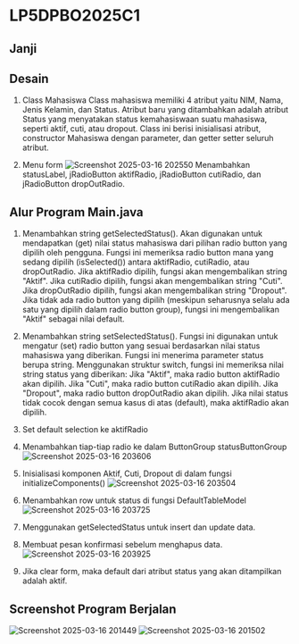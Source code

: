 # LP5DPBO2025C1

## Janji

## Desain
1. Class Mahasiswa
   Class mahasiswa memiliki 4 atribut yaitu NIM, Nama, Jenis Kelamin, dan Status. Atribut baru yang ditambahkan adalah atribut Status yang menyatakan status kemahasiswaan suatu mahasiswa, seperti aktif, cuti, atau dropout. Class ini berisi inisialisasi atribut, constructor Mahasiswa dengan parameter, dan getter setter seluruh atribut.
   
2. Menu form
   ![Screenshot 2025-03-16 202550](https://github.com/user-attachments/assets/8dc12585-e8dd-47f6-bd98-38d77088552b)
   Menambahkan statusLabel, jRadioButton aktifRadio, jRadioButton cutiRadio, dan jRadioButton dropOutRadio.

## Alur Program Main.java

1. Menambahkan string getSelectedStatus(). Akan digunakan untuk mendapatkan (get) nilai status mahasiswa dari pilihan radio button yang dipilih oleh pengguna. Fungsi ini memeriksa radio button mana yang sedang dipilih (isSelected()) antara aktifRadio, cutiRadio, atau dropOutRadio. Jika aktifRadio dipilih, fungsi akan mengembalikan string "Aktif". Jika cutiRadio dipilih, fungsi akan mengembalikan string "Cuti". Jika dropOutRadio dipilih, fungsi akan mengembalikan string "Dropout". Jika tidak ada radio button yang dipilih (meskipun seharusnya selalu ada satu yang dipilih dalam radio button group), fungsi ini mengembalikan "Aktif" sebagai nilai default.
   
2. Menambahkan string setSelectedStatus(). Fungsi ini digunakan untuk mengatur (set) radio button yang sesuai berdasarkan nilai status mahasiswa yang diberikan. Fungsi ini menerima parameter status berupa string.
Menggunakan struktur switch, fungsi ini memeriksa nilai string status yang diberikan: Jika "Aktif", maka radio button aktifRadio akan dipilih. Jika "Cuti", maka radio button cutiRadio akan dipilih. Jika "Dropout", maka radio button dropOutRadio akan dipilih. Jika nilai status tidak cocok dengan semua kasus di atas (default), maka aktifRadio akan dipilih.

3. Set default selection ke aktifRadio
   
4. Menambahkan tiap-tiap radio ke dalam ButtonGroup statusButtonGroup
   ![Screenshot 2025-03-16 203606](https://github.com/user-attachments/assets/a144657d-7b84-4c13-ac65-9e8b4e362f16)

5. Inisialisasi komponen Aktif, Cuti, Dropout di dalam fungsi initializeComponents()
   ![Screenshot 2025-03-16 203504](https://github.com/user-attachments/assets/544a303d-945c-4db2-b44a-a291e25d45d5)
 
6. Menambahkan row untuk status di fungsi DefaultTableModel
   ![Screenshot 2025-03-16 203725](https://github.com/user-attachments/assets/a53cebfe-550f-4de1-94cf-8dedf84b6f4d)

7. Menggunakan getSelectedStatus untuk insert dan update data.
8. Membuat pesan konfirmasi sebelum menghapus data.
   ![Screenshot 2025-03-16 203925](https://github.com/user-attachments/assets/49c71986-a037-4cb4-9348-83d28abb8f47)

9. Jika clear form, maka default dari atribut status yang akan ditampilkan adalah aktif.

## Screenshot Program Berjalan
![Screenshot 2025-03-16 201449](https://github.com/user-attachments/assets/3e21af56-0c13-4bb5-a439-1c1c653dabe6)
![Screenshot 2025-03-16 201502](https://github.com/user-attachments/assets/51f54b34-9606-4c0f-a04c-76c3de59d5d3)

